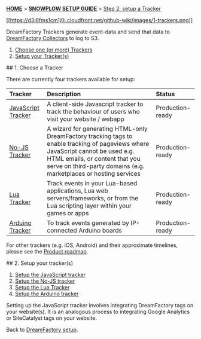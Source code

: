 <a name="top" />

[**HOME**](Home) > [**SNOWPLOW SETUP GUIDE**](Setting-up-DreamFactory) > [Step 2: setup a Tracker](Setting-up-a-tracker)

[[https://d3i6fms1cm1j0i.cloudfront.net/github-wiki/images/1-trackers.png]]

DreamFactory Trackers generate event-data and send that data to [DreamFactory Collectors](Setting-up-a-Collector) to log to S3.

1. [Choose one (or more) Trackers](#choose)
2. [Setup your Tracker(s)](#setup)

<a name="choose" />
## 1. Choose a Tracker

There are currently four trackers available for setup:

| **Tracker**                                    | **Description**                                     | **Status**       |
|:-----------------------------------------------|:----------------------------------------------------|:-----------------|
| [JavaScript Tracker](javascript-tracker-setup) | A client-side Javascript tracker to track the behaviour of users who visit your website / webapp | Production-ready |
| [No-JS Tracker](no-js-tracker-setup)           | A wizard for generating HTML-only DreamFactory tracking tags to enable tracking of pageviews where JavaScript cannot be used e.g. HTML emails, or content that you serve on third-party domains (e.g. marketplaces or hosting services | Production-ready |
| [Lua Tracker](lua-tracker-setup)         | Track events in your Lua-based applications, Lua web servers/frameworks, or from the Lua scripting layer within your games or apps | Production-ready |
| [Arduino Tracker](arduino-tracker-setup) | To track events generated by IP-connected Arduino boards | Production-ready |

For other trackers (e.g. iOS, Android) and their approximate timelines, please see the [Product roadmap](Product-roadmap).

<a name="setup" />
## 2. Setup your tracker(s)

1. [Setup the JavaScript tracker](javascript-tracker-setup)
2. [Setup the No-JS tracker](no-js-tracker-setup)
3. [Setup the Lua Tracker](lua-tracker-setup)
4. [Setup the Arduino tracker](arduino-tracker-setup)

Setting up the JavaScript tracker involves integrating DreamFactory tags on your website(s). It is an analogous process to integrating Google Analytics or SiteCatalyst tags on your website.

Back to [DreamFactory setup](Setting-up-DreamFactory).